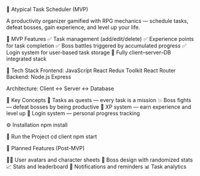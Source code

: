 🧙 Atypical Task Scheduler (MVP)

A productivity organizer gamified with RPG mechanics — schedule tasks, defeat bosses, gain experience, and level up your life.

🚀 MVP Features
✅ Task management (add/edit/delete)
✅ Experience points for task completion
✅ Boss battles triggered by accumulated progress
✅ Login system for user-based task storage
🧪 Fully client–server–DB integrated stack

🧱 Tech Stack
Frontend:
JavaScript
React
Redux Toolkit
React Router
Backend:
Node.js
Express

Architecture: Client ↔ Server ↔ Database

🧩 Key Concepts
📅 Tasks as quests — every task is a mission
💥 Boss fights — defeat bosses by being productive
🧠 XP system — earn experience and level up
🧾 Login system — personal progress tracking

⚙️ Installation
npm install

🧪 Run the Project
cd client
npm start

🔮 Planned Features (Post-MVP)

🧝‍♀️ User avatars and character sheets
🧙 Boss design with randomized stats
📈 Stats and leaderboard
🔔 Notifications and reminders
📊 Task analytics
